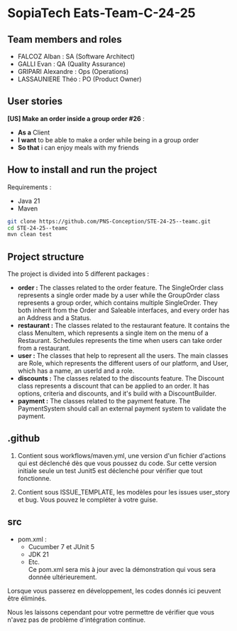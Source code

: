 # SopiaTech Eats-Team-C-24-25

## Team members and roles

* FALCOZ Alban : SA (Software Architect)
* GALLI Evan : QA (Quality Assurance)
* GRIPARI Alexandre : Ops (Operations)
* LASSAUNIERE Théo : PO (Product Owner)

## User stories

**[US] Make an order inside a group order #26** :

* **As a** Client
* **I want** to be able to make a order while being in a group order
* **So that** i can enjoy meals with my friends

## How to install and run the project

Requirements :

* Java 21
* Maven

```sh
git clone https://github.com/PNS-Conception/STE-24-25--teamc.git
cd STE-24-25--teamc
mvn clean test
```

## Project structure

The project is divided into 5 different packages :

* **order :** The classes related to the order feature. The SingleOrder class represents a single order made by
  a user while the GroupOrder class represents a group order, which contains multiple SingleOrder. They both inherit
  from the Order and Saleable interfaces, and every order has an Address and a Status.
* **restaurant :** The classes related to the restaurant feature. It contains the class MenuItem, which represents a
  single item on the menu of a Restaurant. Schedules represents the time when users can take order from a restaurant.
* **user :** The classes that help to represent all the users. The main classes are Role, which represents the
  different users of our platform, and User, which has a name, an userId and a role.
* **discounts :** The classes related to the discounts feature. The Discount class represents a discount that can be
  applied to an order. It has options, criteria and discounts, and it's build with a DiscountBuilder.
* **payment :** The classes related to the payment feature. The PaymentSystem should call an external payment system to validate the payment.

## .github

1. Contient sous workflows/maven.yml, une version d'un fichier d'actions qui est déclenché dès que vous poussez du code.
   Sur cette version initiale seule un test Junit5 est déclenché pour vérifier que tout fonctionne.

2. Contient sous ISSUE_TEMPLATE, les modèles pour les issues user_story et bug. Vous pouvez le compléter à votre guise.

## src

- pom.xml :
    - Cucumber 7 et JUnit 5
    - JDK 21
    - Etc.  
      Ce pom.xml sera mis à jour avec la démonstration qui vous sera donnée ultérieurement.

Lorsque vous passerez en développement, les codes donnés ici peuvent être éliminés.

Nous les laissons cependant pour votre permettre de vérifier que vous n'avez pas de problème d'intégration continue.


<!-- ## Ce que fait votre projet


### Principales User stories
Vous mettez en évidence les principales user stories de votre projet.
Chaque user story doit être décrite par 
   - son identifiant en tant que issue github (#), 
   - sa forme classique (As a… I want to… In order to…) (pour faciliter la lecture)
   - Le nom du fichier feature Cucumber et le nom des scénarios qui servent de tests d’acceptation pour la story.
   Les contenus détaillés sont dans l'issue elle-même. -->
   

   
